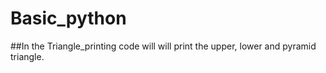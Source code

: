 # Basic_python
##In the Triangle_printing code will will print the upper, lower and pyramid triangle.
